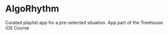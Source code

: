 # AlgoRhythm
Curated playlist app for a pre-selected situation. App part of the Treehouse iOS Course
